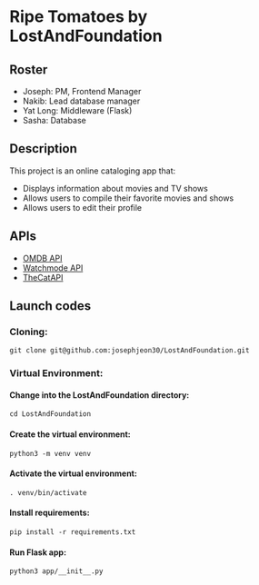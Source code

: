 # Ripe Tomatoes by LostAndFoundation
## Roster
* Joseph: PM, Frontend Manager
* Nakib: Lead database manager 
* Yat Long: Middleware (Flask)
* Sasha: Database


## Description
This project is an online cataloging app that:
- Displays information about movies and TV shows
- Allows users to compile their favorite movies and shows
- Allows users to edit their profile

## APIs
- [OMDB API](https://github.com/stuy-softdev/notes-and-code/blob/main/api_kb/411_on_OMDbAPI.md)
- [Watchmode API](https://github.com/stuy-softdev/notes-and-code/blob/main/api_kb/411_on_WatchmodeAPI.md)
- [TheCatAPI](https://github.com/stuy-softdev/notes-and-code/blob/main/api_kb/411_on_CatAPI.md)

## Launch codes
### Cloning:
	git clone git@github.com:josephjeon30/LostAndFoundation.git
### Virtual Environment:
#### Change into the LostAndFoundation directory:
	cd LostAndFoundation
#### Create the virtual environment:
	python3 -m venv venv
#### Activate the virtual environment:
	. venv/bin/activate
#### Install requirements:
	pip install -r requirements.txt
#### Run Flask app:
	python3 app/__init__.py
